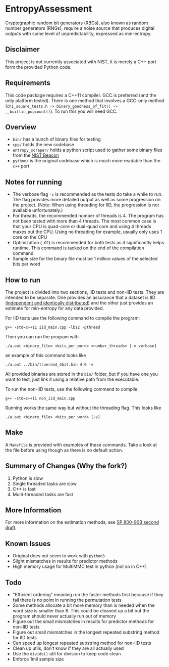 # EntropyAssessment

Cryptographic random bit generators (RBGs), also known as random number generators (RNGs), require a noise source that produces digital outputs with some level of unpredictability, expressed as min-entropy. 

## Disclaimer

This project is not currently associated with NIST, it is merely a C++ port form the provided Python code. 

## Requirements

This code package requires a C++11 compiler. GCC is preferred (and the only platform tested). There is one method that involves a GCC-only method (`chi_square_tests.h -> binary_goodness_of_fit() -> __builtin_popcount()`). To run this you will need GCC.

## Overview

* `bin/` has a bunch of binary files for testing
* `cpp/` holds the new codebase
* `entropy_scraper/` holds a python script used to gather some binary files from the [NIST Beacon](http://www.nist.gov/itl/csd/ct/nist_beacon.cfm)
* `python/` is the original codebase which is much more readable than the `c++` port

## Notes for running

* The verbose flag `-v` is recommended as the tests do take a while to run. The flag provides more detailed output as well as some progression on the project. (Note: When using threading for IID, the progression is not available unfortunately.)
* For threads, the recommended number of threads is 4. The program has not been tested with more than 4 threads. The most common case is that your CPU is quad-core or dual-quad core and using 4 threads maxes out the CPU. Using no threading for example, usually only uses 1 core on the CPU
* Optimization (`-O2`) is recommended for both tests as it significantly helps runtime. This command is tacked on the end of the compilation command
* Sample size for the binary file must be 1 million values of the selected bits per word

## How to run

The project is divided into two sections, IID tests and non-IID tests. They are intended to be separate. One provides an assurance that a dataset is IID [(independent and identically distributed)](https://en.wikipedia.org/wiki/Independent_and_identically_distributed_random_variables) and the other just provides an estimate for min-entropy for any data provided. 

For IID tests use the following command to compile the program:

    g++ -std=c++11 iid_main.cpp -lbz2 -pthread

Then you can run the program with

	./a.out <binary_file> <bits_per_word> <number_threads> [-v verbose]

an example of this command looks like

	./a.out ../bin/truerand_4bit.bin 4 0 -v

All provided binaries are stored in the `bin/` folder, but if you have one you want to test, just link it using a relative path from the executable.

To run the non-IID tests, use the following command to compile:

    g++ -std=c++11 non_iid_main.cpp

Running works the same way but without the threading flag. This looks like

	./a.out <binary_file> <bits_per_word> [-v]

## Make

A `Makefile` is provided with examples of these commands. Take a look at the file before using though as there is no default action.

## Summary of Changes (Why the fork?)

1. Python is slow
2. Single threaded tasks are slow
3. C++ is fast
4. Multi-threaded tasks are fast

## More Information

For more information on the estimation methods, see [SP 800-90B second draft](http://csrc.nist.gov/publications/drafts/800-90/sp800-90b_second_draft.pdf).

## Known Issues

* Original does not seem to work with `python3`
* Slight mismatches in results for predictor methods
* High memory usage for MultiMMC test in python (not so in C++)

## Todo

* "Efficient ordering" meaning run the faster methods first because if they fail there is no point in running the permutation tests
* Some methods allocate a bit more memory than is needed when the word size is smaller than 8. This could be cleaned up a bit but the program should never actually run out of memory
* Figure out the small mismatches in results for predictor methods for non-IID tests
* Figure out small mismatches in the longest repeated substring method for IID tests
* Can speed up longest repeated substring method for non-IID tests
* Clean up utils, don't know if they are all actually used
* Use the `divide()` util for division to keep code clean
* Enforce 1mil sample size
